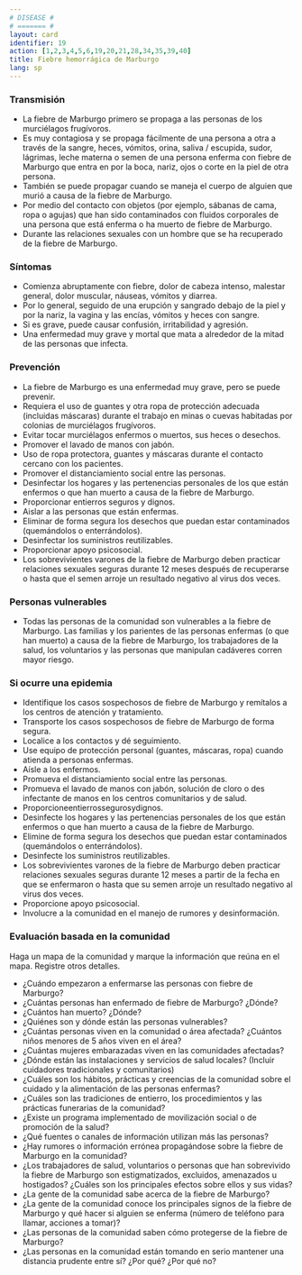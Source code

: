 ```yaml
---
# DISEASE #
# ======= #
layout: card
identifier: 19
action: [1,2,3,4,5,6,19,20,21,28,34,35,39,40]
title: Fiebre hemorrágica de Marburgo
lang: sp
---
```


### Transmisión

- La fiebre de Marburgo primero se propaga a las personas de los murciélagos frugívoros.
- Es muy contagiosa y se propaga fácilmente de una persona a otra a través de la sangre, heces, vómitos, orina, saliva / escupida, sudor, lágrimas, leche materna o semen de una persona enferma con fiebre de Marburgo que entra en por la boca, nariz, ojos o corte en la piel de otra persona.
- También se puede propagar cuando se maneja el cuerpo de alguien que murió a causa de la fiebre de Marburgo.
- Por medio del contacto con objetos (por ejemplo, sábanas de cama, ropa o agujas) que han sido contaminados con fluidos corporales de una persona que está enferma o ha muerto de fiebre de Marburgo.
- Durante las relaciones sexuales con un hombre que se ha recuperado de la fiebre de Marburgo.

### Síntomas

- Comienza abruptamente con fiebre, dolor de cabeza intenso, malestar general, dolor muscular, náuseas, vómitos y diarrea.
- Por lo general, seguido de una erupción y sangrado debajo de la piel y por la nariz, la vagina y las encías, vómitos y heces con sangre.
- Si es grave, puede causar confusión, irritabilidad y agresión.
- Una enfermedad muy grave y mortal que mata a alrededor de la mitad de las personas que infecta.

### Prevención

- La fiebre de Marburgo es una enfermedad muy grave, pero se puede prevenir.
- Requiera el uso de guantes y otra ropa de protección adecuada (incluidas máscaras) durante el trabajo en minas o cuevas habitadas por colonias de murciélagos frugívoros.
- Evitar tocar murciélagos enfermos o muertos, sus heces o desechos.
- Promover el lavado de manos con jabón.
- Uso de ropa protectora, guantes y máscaras durante el contacto cercano con los pacientes.
- Promover el distanciamiento social entre las personas.
- Desinfectar los hogares y las pertenencias personales de los que están enfermos o que han muerto a causa de la fiebre de Marburgo.
- Proporcionar entierros seguros y dignos.
- Aislar a las personas que están enfermas.
- Eliminar de forma segura los desechos que puedan estar contaminados (quemándolos o enterrándolos).
- Desinfectar los suministros reutilizables.
- Proporcionar apoyo psicosocial.
- Los sobrevivientes varones de la fiebre de Marburgo deben practicar relaciones sexuales seguras durante 12 meses después de recuperarse o hasta que el semen arroje un resultado negativo al virus dos veces.

### Personas vulnerables

- Todas las personas de la comunidad son vulnerables a la fiebre de Marburgo. Las familias y los parientes de las personas enfermas (o que han muerto) a causa de la fiebre de Marburgo, los trabajadores de la salud, los voluntarios y las personas que manipulan cadáveres corren mayor riesgo.

### Si ocurre una epidemia

- Identifique los casos sospechosos de fiebre de Marburgo y remítalos a los centros de atención y tratamiento.
- Transporte los casos sospechosos de fiebre de Marburgo de forma segura.
- Localice a los contactos y dé seguimiento.
- Use equipo de protección personal (guantes, máscaras, ropa) cuando atienda a personas enfermas.
- Aísle a los enfermos.
- Promueva el distanciamiento social entre las personas.
- Promueva el lavado de manos con jabón, solución de cloro o des infectante de manos en los centros comunitarios y de salud.
- Proporcioneentierrossegurosydignos.
- Desinfecte los hogares y las pertenencias personales de los que están enfermos o que han muerto a causa de la fiebre de Marburgo.
- Elimine de forma segura los desechos que puedan estar contaminados (quemándolos o enterrándolos).
- Desinfecte los suministros reutilizables.
- Los sobrevivientes varones de la fiebre de Marburgo deben practicar relaciones sexuales seguras durante 12 meses a partir de la fecha en que se enfermaron o hasta que su semen arroje un resultado negativo al virus dos veces.
- Proporcione apoyo psicosocial.
- Involucre a la comunidad en el manejo de rumores y desinformación.

### Evaluación basada en la comunidad

Haga un mapa de la comunidad y marque la información que reúna en el mapa. Registre otros detalles.
- ¿Cuándo empezaron a enfermarse las personas con fiebre de Marburgo?
- ¿Cuántas personas han enfermado de fiebre de Marburgo? ¿Dónde?
- ¿Cuántos han muerto? ¿Dónde?
- ¿Quiénes son y dónde están las personas vulnerables?
- ¿Cuántas personas viven en la comunidad o área afectada? ¿Cuántos niños menores de 5 años viven en el área?
- ¿Cuántas mujeres embarazadas viven en las comunidades afectadas?
- ¿Dónde están las instalaciones y servicios de salud locales? (Incluir cuidadores tradicionales y comunitarios)
- ¿Cuáles son los hábitos, prácticas y creencias de la comunidad sobre el cuidado y la alimentación de las personas enfermas?
- ¿Cuáles son las tradiciones de entierro, los procedimientos y las prácticas funerarias de la comunidad?
- ¿Existe un programa implementado de movilización social o de promoción de la salud?
- ¿Qué fuentes o canales de información utilizan más las personas?
- ¿Hay rumores o información errónea propagándose sobre la fiebre de Marburgo en la comunidad?
- ¿Los trabajadores de salud, voluntarios o personas que han sobrevivido la fiebre de Marburgo son estigmatizados, excluidos, amenazados u hostigados? ¿Cuáles son los principales efectos sobre ellos y sus vidas?
- ¿La gente de la comunidad sabe acerca de la fiebre de Marburgo?
- ¿La gente de la comunidad conoce los principales signos de la fiebre de Marburgo y qué hacer si alguien se enferma (número de teléfono para llamar, acciones a tomar)?
- ¿Las personas de la comunidad saben cómo protegerse de la fiebre de Marburgo?
- ¿Las personas en la comunidad están tomando en serio mantener una distancia prudente entre sí? ¿Por qué? ¿Por qué no?
